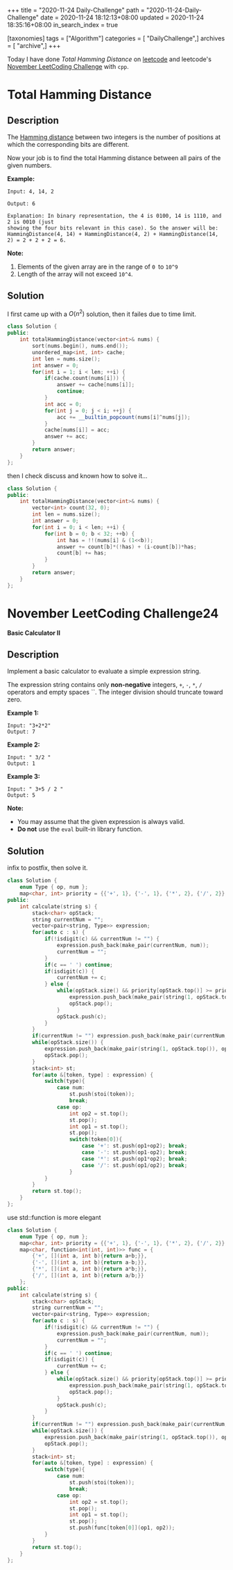 +++
title = "2020-11-24 Daily-Challenge"
path = "2020-11-24-Daily-Challenge"
date = 2020-11-24 18:12:13+08:00
updated = 2020-11-24 18:35:16+08:00
in_search_index = true

[taxonomies]
tags = ["Algorithm"]
categories = [ "DailyChallenge",]
archives = [ "archive",]
+++

Today I have done *Total Hamming Distance* on [leetcode](https://leetcode.com/problems/total-hamming-distance/) and leetcode's [November LeetCoding Challenge](https://leetcode.com/explore/challenge/card/november-leetcoding-challenge/566/week-3-november-15th-november-21st/3537/) with `cpp`.

<!-- more -->

# Total Hamming Distance

## Description

The [Hamming distance](https://en.wikipedia.org/wiki/Hamming_distance) between two integers is the number of positions at which the corresponding bits are different.

Now your job is to find the total Hamming distance between all pairs of the given numbers.

**Example:**

```
Input: 4, 14, 2

Output: 6

Explanation: In binary representation, the 4 is 0100, 14 is 1110, and 2 is 0010 (just
showing the four bits relevant in this case). So the answer will be:
HammingDistance(4, 14) + HammingDistance(4, 2) + HammingDistance(14, 2) = 2 + 2 + 2 = 6.
```

**Note:**

1. Elements of the given array are in the range of `0 `to `10^9`
2. Length of the array will not exceed `10^4`.

## Solution

I first came up with a $O(n^2)$ solution, then it failes due to time limit.

``` cpp
class Solution {
public:
    int totalHammingDistance(vector<int>& nums) {
        sort(nums.begin(), nums.end());
        unordered_map<int, int> cache;
        int len = nums.size();
        int answer = 0;
        for(int i = 1; i < len; ++i) {
            if(cache.count(nums[i])) {
                answer += cache[nums[i]];
                continue;
            }
            int acc = 0;
            for(int j = 0; j < i; ++j) {
                acc += __builtin_popcount(nums[i]^nums[j]);
            }
            cache[nums[i]] = acc;
            answer += acc;
        }
        return answer;
    }
};
```

then I check discuss and known how to solve it...

``` cpp
class Solution {
public:
    int totalHammingDistance(vector<int>& nums) {
        vector<int> count(32, 0);
        int len = nums.size();
        int answer = 0;
        for(int i = 0; i < len; ++i) {
            for(int b = 0; b < 32; ++b) {
                int has = !!(nums[i] & (1<<b));
                answer += count[b]*(!has) + (i-count[b])*has;
                count[b] += has;
            }
        }
        return answer;
    }
};
```

# November LeetCoding Challenge24

**Basic Calculator II**

## Description

Implement a basic calculator to evaluate a simple expression string.

The expression string contains only **non-negative** integers, `+`, `-`, `*`, `/` operators and empty spaces ``. The integer division should truncate toward zero.

**Example 1:**

```
Input: "3+2*2"
Output: 7
```

**Example 2:**

```
Input: " 3/2 "
Output: 1
```

**Example 3:**

```
Input: " 3+5 / 2 "
Output: 5
```

**Note:**

- You may assume that the given expression is always valid.
- **Do not** use the `eval` built-in library function.

## Solution

infix to postfix, then solve it.

``` cpp
class Solution {
    enum Type { op, num };
    map<char, int> priority = {{'+', 1}, {'-', 1}, {'*', 2}, {'/', 2}};
public:
    int calculate(string s) {
        stack<char> opStack;
        string currentNum = "";
        vector<pair<string, Type>> expression;
        for(auto c : s) {
            if(!isdigit(c) && currentNum != "") {
                expression.push_back(make_pair(currentNum, num));
                currentNum = "";
            }
            if(c == ' ') continue;
            if(isdigit(c)) {
                currentNum += c;
            } else {
                while(opStack.size() && priority[opStack.top()] >= priority[c]) {
                    expression.push_back(make_pair(string(1, opStack.top()), op));
                    opStack.pop();
                }
                opStack.push(c);
            }
        }
        if(currentNum != "") expression.push_back(make_pair(currentNum, num));
        while(opStack.size()) {
            expression.push_back(make_pair(string(1, opStack.top()), op));
            opStack.pop();
        }
        stack<int> st;
        for(auto &[token, type] : expression) {
            switch(type){
                case num: 
                    st.push(stoi(token)); 
                    break;
                case op: 
                    int op2 = st.top();
                    st.pop();
                    int op1 = st.top();
                    st.pop();
                    switch(token[0]){
                        case '+': st.push(op1+op2); break;
                        case '-': st.push(op1-op2); break;
                        case '*': st.push(op1*op2); break;
                        case '/': st.push(op1/op2); break;
                    }
            }
        }
        return st.top();
    }
};
```

use std::function is more elegant

``` cpp
class Solution {
    enum Type { op, num };
    map<char, int> priority = {{'+', 1}, {'-', 1}, {'*', 2}, {'/', 2}};
    map<char, function<int(int, int)>> func = {
        {'+', [](int a, int b){return a+b;}},
        {'-', [](int a, int b){return a-b;}},
        {'*', [](int a, int b){return a*b;}},
        {'/', [](int a, int b){return a/b;}}
    };
public:
    int calculate(string s) {
        stack<char> opStack;
        string currentNum = "";
        vector<pair<string, Type>> expression;
        for(auto c : s) {
            if(!isdigit(c) && currentNum != "") {
                expression.push_back(make_pair(currentNum, num));
                currentNum = "";
            }
            if(c == ' ') continue;
            if(isdigit(c)) {
                currentNum += c;
            } else {
                while(opStack.size() && priority[opStack.top()] >= priority[c]) {
                    expression.push_back(make_pair(string(1, opStack.top()), op));
                    opStack.pop();
                }
                opStack.push(c);
            }
        }
        if(currentNum != "") expression.push_back(make_pair(currentNum, num));
        while(opStack.size()) {
            expression.push_back(make_pair(string(1, opStack.top()), op));
            opStack.pop();
        }
        stack<int> st;
        for(auto &[token, type] : expression) {
            switch(type){
                case num: 
                    st.push(stoi(token)); 
                    break;
                case op: 
                    int op2 = st.top();
                    st.pop();
                    int op1 = st.top();
                    st.pop();
                    st.push(func[token[0]](op1, op2));
            }
        }
        return st.top();
    }
};
```